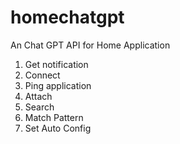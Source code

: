 # homechatgpt
An Chat GPT API for Home Application

1. Get notification
2. Connect
3. Ping application
4. Attach
5. Search
6. Match Pattern
7. Set Auto Config
